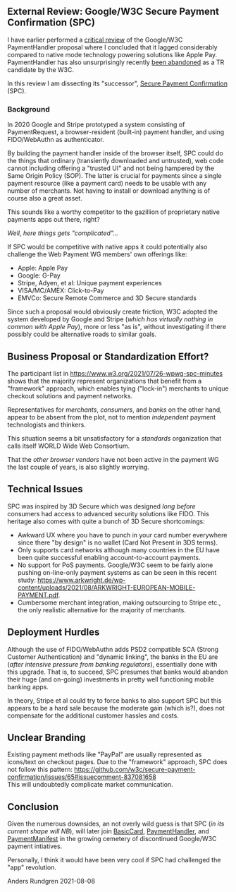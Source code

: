 ## External Review: Google/W3C Secure Payment Confirmation (SPC)
I have earlier performed a [critical review](https://github.com/cyberphone/doc/blob/gh-pages/payments/paymenthandler.md#the-w3c-paymenthandler) of the Google/W3C PaymentHandler proposal
where I concluded that it lagged considerably compared to native mode technology powering solutions like Apple Pay.
PaymentHandler has also unsurprisingly recently [been abandoned](https://www.w3.org/Payments/WG/charter-2021.html)
as a TR candidate by the W3C.

In this review I am dissecting its "successor", [Secure Payment Confirmation](https://w3c.github.io/secure-payment-confirmation/) (SPC).

### Background
In 2020 Google and Stripe prototyped a system consisting of PaymentRequest, a browser-resident (built-in)
payment handler, and using FIDO/WebAuthn as authenticator.

By building the payment handler inside of the browser itself, SPC could do the things
that ordinary (transiently downloaded and untrusted), web code cannot including
offering a "trusted UI" and not being hampered by the Same Origin Policy (SOP).  The latter is crucial for payments
since a single payment resource (like a payment card) needs to be usable with any
number of merchants.  Not having to install or download anything is of course
also a great asset.

This sounds like a worthy competitor to the gazillion of proprietary native payments apps out there, right?

*Well, here things gets "complicated"...*

If SPC would be competitive with native apps it could potentially also
challenge the Web Payment WG members' own offerings like:
- Apple: Apple Pay
- Google: G-Pay
- Stripe, Adyen, et al: Unique payment experiences
- VISA/MC/AMEX: Click-to-Pay
- EMVCo: Secure Remote Commerce and 3D Secure standards

Since such a proposal would obviously create friction,
W3C adopted the system developed by Google and Stripe (*which has
virtually nothing in common with Apple Pay*), more or less "as is", without investigating
if there possibly could be alternative roads to similar goals.

## Business Proposal or Standardization Effort?
The participant list in https://www.w3.org/2021/07/26-wpwg-spc-minutes
shows that the majority represent organizations that benefit from 
a "framework" approach, which enables tying ("lock-in") merchants to
unique checkout solutions and payment networks.

Representatives for *merchants*, *consumers*, and *banks* on the other hand, appear to be absent from the plot,
not to mention *independent* payment technologists and thinkers.

This situation seems a bit unsatisfactory for a *standards*
organization that calls itself WORLD Wide Web Consortium.

That the *other browser vendors* have not been active in the payment WG
the last couple of years, is also slightly worrying.

## Technical Issues
SPC was inspired by 3D Secure which was designed *long before* consumers had access to
advanced security solutions like FIDO.  This heritage also comes with quite a bunch of 3D Secure shortcomings:  
- Awkward UX where you have to punch in your card number everywhere since there "by design" is no wallet (Card Not Present in 3DS terms).
- Only supports card networks although many countries in the EU have been quite successful enabling account-to-account payments.
- No support for PoS payments.  Google/W3C seem to be fairly alone pushing on-line-only payment systems
as can be seen in this recent study: https://www.arkwright.de/wp-content/uploads/2021/08/ARKWRIGHT-EUROPEAN-MOBILE-PAYMENT.pdf.
- Cumbersome merchant integration, making outsourcing to Stripe etc., the only realistic alternative for the majority of merchants.

## Deployment Hurdles
Although the use of FIDO/WebAuthn adds PSD2 compatible SCA (Strong Customer Authentication) and "dynamic linking",
the banks in the EU are (*after intensive pressure from banking regulators*), essentially done with this upgrade.
That is, to succeed, SPC presumes that banks would abandon their
huge (and on-going) investments in pretty well functioning mobile banking apps.

In theory, Stripe et al could try to force banks to also support SPC but
this appears to be a hard sale because the moderate gain (which is?),
does not compensate for the additional customer hassles and costs.

## Unclear Branding
Existing payment methods like "PayPal" are usually represented as icons/text on checkout pages.
Due to the "framework" approach, SPC does not follow this pattern:
https://github.com/w3c/secure-payment-confirmation/issues/65#issuecomment-837081658<br>This will undoubtedly complicate market communication.

## Conclusion
Given the numerous downsides, an not overly wild guess is that SPC (*in its current shape will NB*),
will later join [BasicCard](https://www.w3.org/TR/payment-method-basic-card/),
[PaymentHandler](https://www.w3.org/TR/payment-handler/), and
[PaymentManifest](https://www.w3.org/TR/payment-method-manifest/) in the growing
cemetery of discontinued Google/W3C payment intiatives.

Personally, I think it would have been very cool if SPC had challenged
the "app" revolution.

Anders Rundgren 2021-08-08
